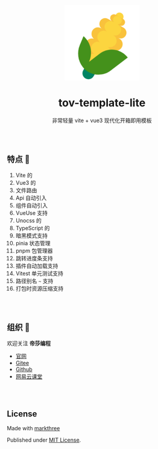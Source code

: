 <div align="center">
    <img width="200px" height="200px" src="./public/favicon.png" />
    <h1>tov-template-lite</h1>
    <p>非常轻量 vite + vue3 现代化开箱即用模板</p>
</div>

<br />
<br />

## 特点 🐳

1. Vite 的
2. Vue3 的
3. 文件路由
4. Api 自动引入
5. 组件自动引入
6. VueUse 支持
7. Unocss 的
8. TypeScript 的
9. 暗黑模式支持
10. pinia 状态管理
11. pnpm 包管理器
12. 跳转进度条支持
13. 插件自动加载支持
14. Vitest 单元测试支持
15. 路径别名 `~` 支持
16. 打包时资源压缩支持

<br />
<br />

## 组织 🦔

欢迎关注 **帝莎编程**

- [官网](http://dishaxy.dishait.cn/)
- [Gitee](https://gitee.com/dishait)
- [Github](https://github.com/dishait)
- [网易云课堂](https://study.163.com/provider/480000001892585/index.htm?share=2&shareId=480000001892585)

<br />
<br />

## License

Made with [markthree](./LICENSE)

Published under [MIT License](./LICENSE).

<br />
